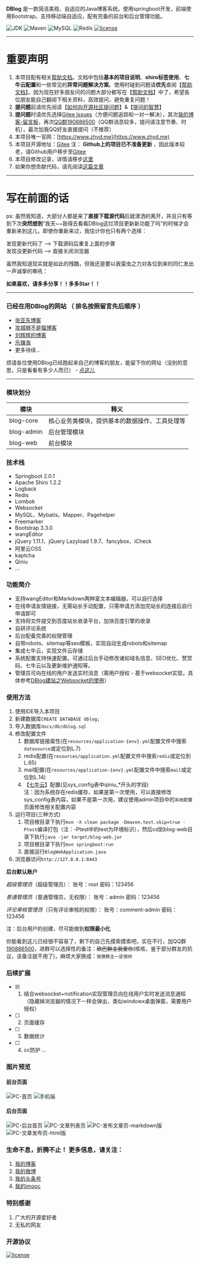 **DBlog** 是一款简洁美观、自适应的Java博客系统。使用springboot开发，前端使用Bootstrap。支持移动端自适应，配有完备的前台和后台管理功能。    

![JDK](https://img.shields.io/badge/JDK-1.8-green.svg)
![Maven](https://img.shields.io/badge/Maven-3.3.1-green.svg)
![MySQL](https://img.shields.io/badge/MySQL-5.6.4-green.svg)
![Redis](https://img.shields.io/badge/Redis-3.0.503-green.svg)
[![license](https://img.shields.io/badge/license-MIT-yellow.svg)](https://gitee.com/yadong.zhang/DBlog/blob/master/LICENSE)

----

# 重要声明

1. 本项目配有相关[帮助文档](https://gitee.com/yadong.zhang/DBlog/wikis)。文档中包括**基本的项目说明**、**shiro标签使用**、**七牛云配置**和一些常见的**异常问题解决方案**。使用时碰到问题请**优先**查阅【[帮助文档](https://gitee.com/yadong.zhang/DBlog/wikis)】。因为现在好多朋友问的问题大部分都写在【[帮助文档](https://gitee.com/yadong.zhang/DBlog/wikis)】中了，希望各位朋友能自己翻阅下相关资料，高效提问，避免重复问题！
2. **提问题**前请优先阅读【[如何向开源社区提问题](https://github.com/seajs/seajs/issues/545)】&【[提问的智慧](http://www.dianbo.org/9238/stone/tiwendezhihui.htm)】
3. **提问题**时请优先选择[Gitee Issues](https://gitee.com/yadong.zhang/DBlog/issues)（方便问题追踪和一对一解决），其次[我的博客-留言板](https://www.zhyd.me/guestbook)，再次[QQ群190886500](http://shang.qq.com/wpa/qunwpa?idkey=9f986e9b33b1de953e1ef9a96cdeec990affd0ac7855e00ff103514de2027b60)（QQ群消息较多，提问请注意节奏、时机），最次加我QQ好友直接提问（不推荐）
4. 本项目唯一官网：[https://www.zhyd.me](https://www.zhyd.me)  
5. 本项目开源地址：[Gitee](https://gitee.com/yadong.zhang/DBlog)    注： **Github上的项目已不准备更新** ，因此版本较老，请Github用户移步至[Gitee](https://gitee.com/yadong.zhang/DBlog) 
6. 本项目修改记录，详情请移步[这里](https://gitee.com/yadong.zhang/DBlog/blob/master/update.md)
7. 如果你想贡献代码，请先阅读[这篇文章](https://gitee.com/yadong.zhang/DBlog/blob/master/contribution.md)

----

# 写在前面的话
ps: 虽然我知道，大部分人都是来了**直接下载源代码**后就潇洒的离开，并且只有等到下次**突然想到**“我天~~我得去看看DBlog这烂项目更新新功能了吗”的时候才会重新来到这儿，即使你重新来过，我估计你也只有两个选择：    

发现更新代码了 --> 下载源码后重复上面的步骤    
发现没更新代码 --> 直接关闭浏览器

虽然我知道现实就是如此的残酷，但我还是要以我萤虫之力对各位到来的同仁发出一声诚挚的嘶吼：

**如果喜欢，请多多分享！！多多Star！！**

----

### 已经在用DBlog的网站 （ 排名按照留言先后顺序 ）
- [张亚东博客](https://www.zhyd.me)
- [攻城狮不是猫博客](http://www.jsdblog.com)
- [刘辉辉的博客](http://www.axxo.top)
- [乐赚淘](http://www.lezhuantao.com)
- 更多待续...

烦请各位使用DBlog已经跑起来自己的博客的朋友，能留下你的网址（没别的意思，只是看看有多少人而已） - [点这儿](https://gitee.com/yadong.zhang/DBlog/issues/ILIAQ)



----

### 模块划分

| 模块         | 释义                      |
| ---------- | ----------------------- |
| blog-core  | 核心业务类模块，提供基本的数据操作、工具处理等 |
| blog-admin | 后台管理模块                  |
| blog-web   | 前台模块                    |


### 技术栈

- Springboot 2.0.1
- Apache Shiro 1.2.2
- Logback
- Redis
- Lombok
- Websocket
- MySQL、Mybatis、Mapper、Pagehelper
- Freemarker
- Bootstrap 3.3.0
- wangEditor
- jQuery 1.11.1、jQuery Lazyload 1.9.7、fancybox、iCheck
- 阿里云OSS
- kaptcha
- Qiniu
- ...

### 功能简介

- 支持wangEditor和Markdown两种富文本编辑器，可以自行选择
- 在线申请友情链接，无需站长手动配置，只需申请方添加完站长的连接后自行申请即可
- 支持将文件提交到百度站长收录平台，加快百度引擎的收录
- 自研评论系统
- 后台配备完善的权限管理
- 自带robots、sitemap等seo模板，实现自动生成robots和sitemap
- 集成七牛云，实现文件云存储
- 系统配置支持快速配置。可通过后台手动修改诸如域名信息、SEO优化、赞赏码、七牛云以及更新维护通知等。
- 管理员可向在线的用户发送实时消息（需用户授权 - 基于websocket实现，具体参考[DBlog建站之Websocket的使用](https://www.zhyd.me/article/111)）


### 使用方法

1. 使用IDE导入本项目
2. 新建数据库`CREATE DATABASE dblog;`
3. 导入数据库`docs/db/dblog.sql`
4. 修改配置文件
   1. 数据库链接属性(在`resources/application-{env}.yml`配置文件中搜索`datasource`或定位到L.7) 
   2. redis配置(在`resources/application.yml`配置文件中搜索`redis`或定位到L.65)
   3. mail配置(在`resources/application-{env}.yml`配置文件中搜索`mail`或定位到L.14)
   4. 【[七牛云](https://portal.qiniu.com/signup?code=3l8yx2v0f21ci)】配置(见sys_config表中qiniu_*开头的字段)    
      注：因为系统存在redis缓存，如果是第一次使用，可以直接修改sys_config表内容，如果不是第一次用，建议使用admin项目中的`系统配置`页面修改相关配置内容
5. 运行项目(三种方式)
   1. 项目根目录下执行`mvn -X clean package -Dmaven.test.skip=true -Ptest`编译打包（注：-Ptest中的test为环境标识），然后cd到blog-web目录下执行`java -jar target/blog-web.jar`
   2. 项目根目录下执行`mvn springboot:run`
   3. 直接运行`BlogWebApplication.java`
6. 浏览器访问`http://127.0.0.1:8443`


**后台默认账户**

_超级管理员_（超级管理员）： 账号：root  密码：123456  

_普通管理员_（普通管理员，无权限）： 账号：admin  密码：123456

_评论审核管理员_（只有评论审核的权限）： 账号：comment-admin  密码：123456

注：后台用户的创建，尽可能做到**权限最小化**


你能看到这儿已经很不容易了，剩下的自己先摸索摸索吧，实在不行，加QQ群[190886500](http://shang.qq.com/wpa/qunwpa?idkey=9f986e9b33b1de953e1ef9a96cdeec990affd0ac7855e00ff103514de2027b60)，进群可以选择性的备注：~~欧巴群主我爱你~~(咳咳，鉴于部分群友的抗议，该备注就不用了)，麻烦大家换成：`我猜群主一定很帅`


### 后续扩展
- [x] 1. 结合websocket+notification实现管理员向在线用户实时发送消息通知（隐藏掉浏览器的情况下一样会弹出，类似windowx桌面弹窗，需要用户授权）
- [ ] 2. 页面缓存
- [ ] 3. 数据统计
- [ ] 4. cc防护
...

### 图片预览

#### 前台页面

![PC-首页](https://gitee.com/uploads/images/2018/0627/161851_3eefd129_784199.png?v=1.0 "PC-首页")
![手机端](https://gitee.com/uploads/images/2018/0627/163121_6b6c551e_784199.png "手机端")

#### 后台页面

![PC-后台首页](https://gitee.com/uploads/images/2018/0627/162136_01f40c01_784199.png?v=1.0 "PC-后台首页")
![PC-文章列表页](https://gitee.com/uploads/images/2018/0627/162222_001e3342_784199.png?v=1.0 "PC-文章列表页")
![PC-发布文章页-markdown版](https://gitee.com/uploads/images/2018/0627/162317_5ea6c8d5_784199.png "PC-发布文章页-markdown版")
![PC-文章发布页-html版](https://gitee.com/uploads/images/2018/0627/162442_c98194c4_784199.png "PC-文章发布页-html版.png")

### 生命不息，折腾不止！ 更多信息，请关注：
 1. [我的博客](https://www.zhyd.me)
 2. [我的微博](http://weibo.com/211230415)
 3. [我的头条号](http://www.toutiao.com/c/user/3286958681/)
 4. [我的imooc](http://www.imooc.com/u/1175248/articles)

### 特别感谢

1. 广大的开源爱好者
2. 无私的网友

### 开源协议

[![license](https://img.shields.io/badge/license-MIT-yellow.svg)](https://gitee.com/yadong.zhang/DBlog/blob/master/LICENSE)